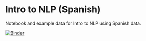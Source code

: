 # Intro to NLP (Spanish)
Notebook and example data for Intro to NLP using Spanish data.

[![Binder](http://mybinder.org/badge_logo.svg)](http://mybinder.org/v2/gh/quinnanya/intro-to-nlp-es/main?filepath=intro_nlp_es.ipynb)

